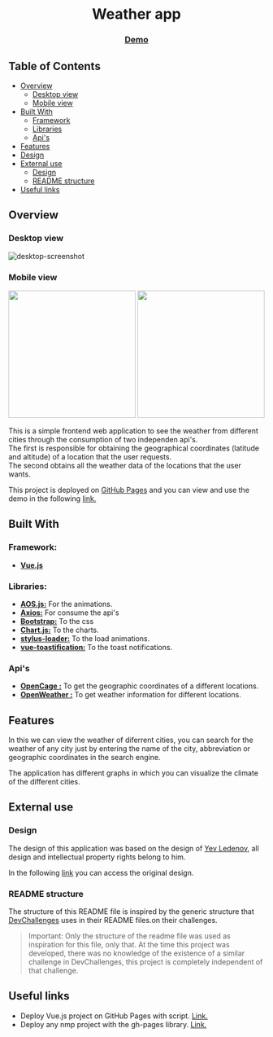 <h1 align="center">Weather app</h1>
<div align="center">
  <h3>
    <a href="https://gfrancv.github.io/weather-app/">
      Demo
    </a>
  </h3>
</div>

## Table of Contents

- [Overview](#overview)
  - [Desktop view](#desktop-view)
  - [Mobile view](#mobile-view)
- [Built With](#built-with)
  - [Framework](#framework)
  - [Libraries](#framework)
  - [Api's](#framework)
- [Features](#features)
- [Design](#design)
- [External use](#external-use)
  - [Design](#design)
  - [README structure](#readme-structure)
- [Useful links](#useful-links)

## Overview

### Desktop view

![desktop-screenshot](https://user-images.githubusercontent.com/35277540/191469899-0bfa04a7-7237-42f2-8c56-080c197d4354.jpg)

### Mobile view

<p>
  <img src="https://user-images.githubusercontent.com/35277540/191470053-ac6567a6-10b0-456c-bde6-d02907bd59a4.jpeg" width="250" />
  <img src="https://user-images.githubusercontent.com/35277540/191470153-05638e0b-c95d-4dee-97ba-997e8c5b2e90.jpeg" width="250" /> 
</p>

This is a simple frontend web application to see the weather from different cities through the consumption of two independen api's.  
The first is responsible for obtaining the geographical coordinates (latitude and altitude) of a location that the user requests.  
The second obtains all the weather data of the locations that the user wants.

This project is deployed on <a href="https://pages.github.com/" target="_blank">GitHub Pages</a> and you can view and use the demo in the following <a href="https://gfrancv.github.io/weather-app/" target="_blank">link.</a>

## Built With

### Framework:

- **[Vue.js](https://vuejs.org/)**

### Libraries:

- **<a href="https://github.com/michalsnik/aos" target="_blank">AOS.js:</a>** For the animations.
- **<a href="https://github.com/axios/axios" target="_blank">Axios:</a>** For consume the api's
- **<a href="https://getbootstrap.com/" target="_blank">Bootstrap:</a>** To the css
- **<a href="https://www.chartjs.org/" target="_blank">Chart.js:</a>** To the charts.
- **<a href="https://github.com/webpack-contrib/stylus-loader" target="_blank">stylus-loader:</a>** To the load animations.
- **<a href="https://github.com/Maronato/vue-toastification" target="_blank">vue-toastification:</a>** To the toast notifications.

### Api's

- **<a href="https://opencagedata.com/" target="_blank">OpenCage :</a>** To get the geographic coordinates of a different locations.
- **<a href="https://openweathermap.org/" target="_blank">OpenWeather :</a>** To get weather information for different locations.

## Features

In this we can view the weather of diferrent cities, you can search for the weather of any city just by entering the name of the city, abbreviation or geographic coordinates in the search engine.

The application has different graphs in which you can visualize the climate of the different cities.

## External use

### Design

The design of this application was based on the design of <a href="https://dribbble.com/yevled" target="_blank">Yev Ledenov</a>, all design and intellectual property rights belong to him.

In the following <a href="https://dribbble.com/shots/19113627-Weather-Dashboard" target="_blank">link</a> you can access the original design.

### README structure

The structure of this README file is inspired by the generic structure that [DevChallenges](https://devchallenges.io/) uses in their README files.on their challenges.

> Important: Only the structure of the readme file was used as inspiration for this file, only that. At the time this project was developed, there was no knowledge of the existence of a similar challenge in DevChallenges, this project is completely independent of that challenge.

## Useful links

- Deploy Vue.js project on GitHub Pages with script. <a href="https://www.youtube.com/watch?v=i_XbW-FsLKk" target="_blank">Link.</a>
- Deploy any nmp project with the gh-pages library. <a href="https://www.youtube.com/watch?v=9sxxcuyrfZA" target="_blank">Link.</a>
